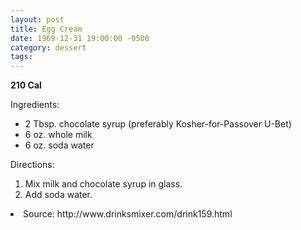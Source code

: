 ```yaml
---
layout: post
title: Egg Cream
date: 1969-12-31 19:00:00 -0500
category: dessert
tags: 
---
```

<b>210 Cal</b>
<p>Ingredients:</p><ul>
<li>2 Tbsp.	chocolate syrup (preferably Kosher-for-Passover U-Bet)</li>
<li>6 oz.	whole milk</li>
<li>6 oz.	soda water</li>
</ul>
<p>Directions:</p>
<ol>
<li>Mix milk and chocolate syrup in glass.</li>
<li>Add soda water.</li>
</ol>
<li>Source: http://www.drinksmixer.com/drink159.html </li>
